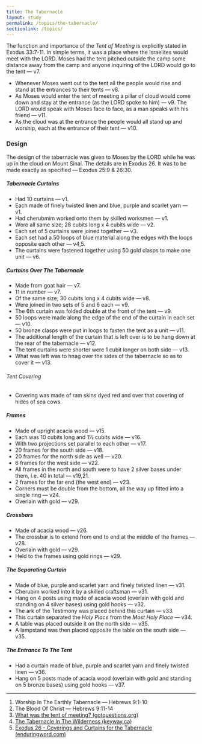 ```yaml
---
title: The Tabernacle
layout: study
permalink: /topics/the-tabernacle/
sectionlink: /topics/
---
```


The function and importance of the _Tent of Meeting_ is explicitly stated in
Exodus 33:7-11. In simple terms, it was a place where the Israelites would meet
with the LORD. Moses had the tent pitched outside the camp some distance away
from the camp and anyone inquiring of the LORD would go to the tent — v7.

* Whenever Moses went out to the tent all the people would rise and stand at the
  entrances to their tents — v8.
* As Moses would enter the tent of meeting a pillar of cloud would come down and
  stay at the entrance (as the LORD spoke to him) — v9. The LORD would speak
  with Moses face to face, as a man speaks with his friend — v11.
* As the cloud was at the entrance the people would all stand up and worship,
  each at the entrance of their tent — v10.

### Design

The design of the tabernacle was given to Moses by the LORD while he was up in
the cloud on Mount Sinai. The details are in Exodus 26. It was to be made
exactly as specified — Exodus 25:9 & 26:30.


##### Tabernacle Curtains

* Had 10 curtains — v1.
* Each made of finely twisted linen and blue, purple and scarlet yarn — v1.
* Had cherubmim worked onto them by skilled worksmen — v1.
* Were all same size; 28 cubits long x 4 cubits wide — v2.
* Each set of 5 curtains were joined together — v3.
* Each set had a 50 loops of blue material along the edges with the loops
  opposite each other — v4,5.
* The curtains were fastened together using 50 gold clasps to make one unit —
  v6.

##### Curtains Over The Tabernacle

* Made from goat hair — v7.
* 11 in number — v7.
* Of the same size; 30 cubits long x 4 cubits wide — v8.
* Were joined in two sets of 5 and 6 each — v9.
* The 6th curtain was folded double at the front of the tent — v9.
* 50 loops were made along the edge of the end of the curtain in each set — v10.
* 50 bronze clasps were put in loops to fasten the tent as a unit — v11.
* The additional length of the curtain that is left over is to be hang down at
  the rear of the tabernacle — v12.
* The tent curtains were shorter were 1 cubit longer on both side — v13.
* What was left was to hnag over the sides of the tabernacle so as to cover it —
  v13.

###### Tent Covering

* Covering was made of ram skins dyed red and over that covering of hides of sea
  cows.

##### Frames

* Made of upright acacia wood — v15.
* Each was 10 cubits long and 1½ cubits wide — v16.
* With two projections set parallel to each other — v17.
* 20 frames for the south side — v18.
* 20 frames for the north side as well — v20.
* 6 frames for the west side — v22.
* All frames in the north and south were to have 2 silver bases under them, i.e.
  40 in total — v19,21.
* 2 frames for the far end (the west end) — v23.
* Corners must be double from the bottom, all the way up fitted into a single
  ring — v24.
* Overlain with gold — v29.

##### Crossbars

* Made of acacia wood — v26.
* The crossbar is to extend from end to end at the middle of the frames — v28.
* Overlain with gold — v29.
* Held to the frames using gold rings — v29.


##### The Separating Curtain

* Made of blue, purple and scarlet yarn and finely twisted linen — v31.
* Cherubim worked into it by a skilled craftsman — v31.
* Hang on 4 posts using made of acacia wood (overlain with gold and standing on
  4 silver bases) using gold hooks — v32.
* The ark of the Testimony was placed behind this curtain — v33.
* This curtain separated the _Holy Place_ from the _Most Holy Place_ — v34.
* A table was placed outside it on the north side — v35.
* A lampstand was then placed opposite the table on the south side — v35.


##### The Entrance To The Tent

* Had a curtain made of blue, purple and scarlet yarn and finely twisted linen —
  v36.
* Hang on 5 posts made of acacia wood (overlain with gold and standing on 5
  bronze bases) using gold hooks — v37.

---

1. Worship In The Earthly Tabernacle — Hebrews 9:1-10
2. The Blood Of Christ — Hebrews 9:11-14
3. [What was the tent of meeting? (gotquestions.org)][1]
4. [The Tabernacle In The Wilderness (keyway.ca)][2]
5. [Exodus 26 - Coverings and Curtains for the Tabernacle (enduringword.com)][3]

[1]: http://www.gotquestions.org/tent-of-meeting.html
[2]: http://www.keyway.ca/htm2002/tabwild.htm
[3]: http://www.enduringword.com/commentaries/0226.htm
